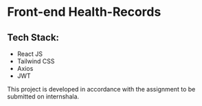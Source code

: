 # Front-end Health-Records
## Tech Stack:
- React JS
- Tailwind CSS
- Axios
- JWT

This project is developed in accordance with the assignment to be submitted on internshala.
